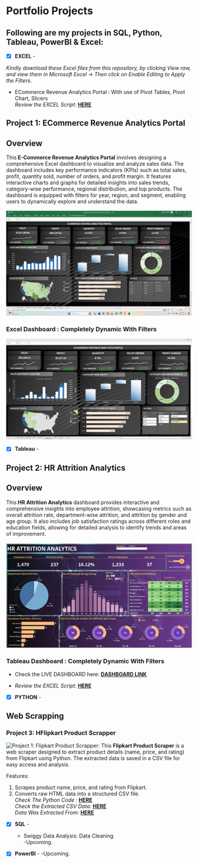# Portfolio Projects
## Following are my projects in SQL, Python, Tableau, PowerBI & Excel: <br />





- [x] **EXCEL** - 

*Kindly download these Excel files from this repository, by clicking View raw, and view them in Microsoft Excel -> Then click on Enable Editing to Apply the Filters.*

  - ECommerce Revenue Analytics Portal :  With use of Pivot Tables, Pivot Chart, Slicers <br />
*Review the EXCEL Script:* **[HERE](https://github.com/saiky-111/DataPortfolioProjects/blob/master/01_EXCEL/EXCEL_01_ECommerce%20Revenue%20Analytics%20Portal.xlsx)**<br />

## Project 1: ECommerce Revenue Analytics Portal <br />

## Overview
This<b> E-Commerce Revenue Analytics Portal</b> involves designing a comprehensive Excel dashboard to visualize and analyze sales data. The dashboard includes key performance indicators (KPIs) such as total sales, profit, quantity sold, number of orders, and profit margin. It features interactive charts and graphs for detailed insights into sales trends, category-wise performance, regional distribution, and top products. The dashboard is equipped with filters for year, region, and segment, enabling users to dynamically explore and understand the data.
<br><br>
![Excel Dashboard:](01_EXCEL/images/Dashboard_1.png)<br>

<!-- ## Insights and Questions Answered

1. **Total Sales and Profit**: 
   - What are the total sales and profit for the selected period?

2. **Profit Margin**: 
   - What is the profit margin for the selected period?

3. **Year-Over-Year Growth**: 
   - How has the year-over-year growth been for sales, profit, quantity, number of orders, and profit margin?

4. **Category-Wise Profit**: 
   - Which product categories contribute the most to profit?

5. **Top Subcategories by Sales**: 
   - What are the top 5 subcategories by sales?

6. **Regional Distribution**: 
   - What is the distribution of sales across different regions and states? -->

### Excel Dashboard : Completely Dynamic With Filters<br />
![Completely Dynamic With Added Filters:](01_EXCEL/images/Dashboard_2.png)




- [x] **Tableau** - 
## Project 2: HR Attrition Analytics <br />
## Overview
This<b> HR Attrition Analytics</b> dashboard provides interactive and comprehensive insights into employee attrition, showcasing metrics such as overall attrition rate, department-wise attrition, and attrition by gender and age group. It also includes job satisfaction ratings across different roles and education fields, allowing for detailed analysis to identify trends and areas of improvement.
<br><br>
![Tableau Dashboard:](02_TABLEAU/images/hr_attrition.png)<br>

### Tableau Dashboard : Completely Dynamic With Filters<br />
  - Check the LIVE DASHBOARD here: **[DASHBOARD LINK](https://public.tableau.com/app/profile/saikat.dhibar/viz/HRATTRITIONANALYTICS_17203705826090/HRATTRITIONANALYSIS)**  <br />


- *Review the EXCEL Script:* **[HERE](https://github.com/saiky-111/DataPortfolioProjects/blob/master/02_TABLEAU/HR%20Data.xlsx)**<br />


- [x] **PYTHON** - 

## Web Scrapping <br/>
### Project 3: HFlipkart Product Scrapper <br />
![Project 1: Flipkart Product Scrapper:](https://github.com/saiky-111/DataPortfolioProjects/blob/master/03_PYTHON/Web_Scrapping/Flipkart_Scrapper/3cgnoB2VXXo-HD.jpg)
This <b>Flipkart Product Scraper</b> is a web scraper designed to extract product details (name, price, and rating) from Flipkart using Python. The extracted data is saved in a CSV file for easy access and analysis.

Features:

   1. Scrapes product name, price, and rating from Flipkart.
   2. Converts raw HTML data into a structured CSV file.<br/>
*Check The Python Code :* **[HERE](https://github.com/saiky-111/DataPortfolioProjects/blob/master/03_PYTHON/Web_Scrapping/Flipkart_Scrapper/Flipkart_Scrapper.ipynb)**<br />
*Check the Extracted CSV Data:* **[HERE](https://github.com/saiky-111/DataPortfolioProjects/blob/master/03_PYTHON/Web_Scrapping/Flipkart_Scrapper/flipkart_data.csv)**<br />
*Data Was Extracted From:* **[HERE](https://www.flipkart.com/mobiles-accessories/mobiles/pr?sid=tyy,4io&q=mobile&otracker=categorytree)**<br />


- [x] **SQL** - 
  - Swiggy Data Analysis: Data Cleaning <br />
  -Upcoming.

- [x] **PowerBI** - 
  -Upcoming.